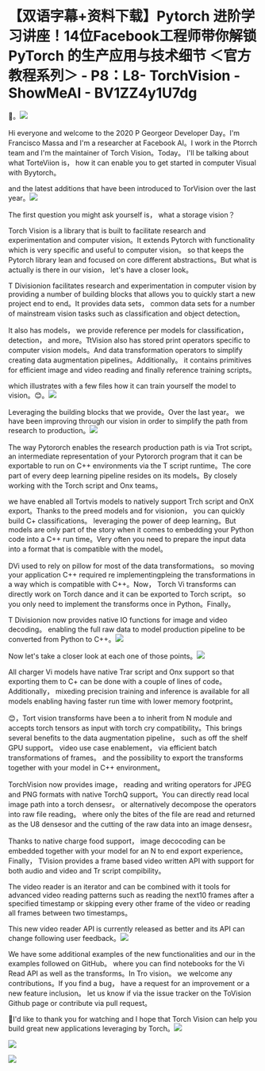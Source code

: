 # 【双语字幕+资料下载】Pytorch 进阶学习讲座！14位Facebook工程师带你解锁 PyTorch 的生产应用与技术细节 ＜官方教程系列＞ - P8：L8- TorchVision - ShowMeAI - BV1ZZ4y1U7dg

🎼。![](img/7c9cde7419cd5ccaaa7e02943dd416e4_1.png)

Hi everyone and welcome to the 2020 P Georgeor Developer Day。I'm Francisco Massa and I'm a researcher at Facebook AI。I work in the Ptorrch team and I'm the maintainer of Torch Vision。Today。 I'll be talking about what TorteViion is， how it can enable you to get started in computer Visual with Byytorch。

 and the latest additions that have been introduced to TorVision over the last year。![](img/7c9cde7419cd5ccaaa7e02943dd416e4_3.png)

The first question you might ask yourself is， what a storage vision？

Torch Vision is a library that is built to facilitate research and experimentation and computer vision。It extends Pytorch with functionality which is very specific and useful to computer vision。 so that keeps the Pytorch library lean and focused on core different abstractions。But what is actually is there in our vision， let's have a closer look。

T Divisionion facilitates research and experimentation in computer vision by providing a number of building blocks that allows you to quickly start a new project end to end。It provides data sets， common data sets for a number of mainstream vision tasks such as classification and object detection。

It also has models， we provide reference per models for classification， detection， and more。TtVision also has stored print operators specific to computer vision models。And data transformation operators to simplify creating data augmentation pipelines。Additionally。 it contains primitives for efficient image and video reading and finally reference training scripts。

 which illustrates with a few files how it can train yourself the model to vision。😊。![](img/7c9cde7419cd5ccaaa7e02943dd416e4_5.png)

Leveraging the building blocks that we provide。Over the last year。 we have been improving through our vision in order to simplify the path from research to production。![](img/7c9cde7419cd5ccaaa7e02943dd416e4_7.png)

The way Pytororch enables the research production path is via Trot script。 an intermediate representation of your Pytororch program that it can be exportable to run on C++ environments via the T script runtime。The core part of every deep learning pipeline resides on its models。By closely working with the Torch script and Onx teams。

 we have enabled all Tortvis models to natively support Trch script and OnX export。Thanks to the preed models and for visionion， you can quickly build C+ classifications。 leveraging the power of deep learning。But models are only part of the story when it comes to embedding your Python code into a C++ run time。Very often you need to prepare the input data into a format that is compatible with the model。

DVi used to rely on pillow for most of the data transformations。 so moving your application C++ required re implementingpleing the transformations in a way which is compatible with C++。Now， Torch Vi transforms can directly work on Torch dance and it can be exported to Torch script。 so you only need to implement the transforms once in Python。Finally。

 T Divisionion now provides native IO functions for image and video decoding。 enabling the full raw data to model production pipeline to be converted from Python to C++。![](img/7c9cde7419cd5ccaaa7e02943dd416e4_9.png)

Now let's take a closer look at each one of those points。![](img/7c9cde7419cd5ccaaa7e02943dd416e4_11.png)

All charger Vi models have native Trar script and Onx support so that exporting them to C+ can be done with a couple of lines of code。Additionally， mixeding precision training and inference is available for all models enabling having faster run time with lower memory footprint。

😊，Tort vision transforms have been a to inherit from N module and accepts torch tensors as input with torch cry compatibility。This brings several benefits to the data augmentation pipeline， such as off the shelf GPU support。 video use case enablement， via efficient batch transformations of frames。 and the possibility to export the transforms together with your model in C++ environment。

TorchVision now provides image， reading and writing operators for JPEG and PNG formats with native TorchQ support。You can directly read local image path into a torch densesr。 or alternatively decompose the operators into raw file reading。 where only the bites of the file are read and returned as the U8 densesor and the cutting of the raw data into an image densesr。

Thanks to native charge food support， image decocoding can be embedded together with your model for an N to end export experience。Finally， TVision provides a frame based video written API with support for both audio and video and Tr script compibility。

The video reader is an iterator and can be combined with it tools for advanced video reading patterns such as reading the next10 frames after a specified timestamp or skipping every other frame of the video or reading all frames between two timestamps。

This new video reader API is currently released as better and its API can change following user feedback。![](img/7c9cde7419cd5ccaaa7e02943dd416e4_13.png)

We have some additional examples of the new functionalities and our in the examples followed on GitHub。 where you can find notebooks for the Vi Read API as well as the transforms。In Tro vision。 we welcome any contributions。If you find a bug， have a request for an improvement or a new feature inclusion。 let us know if via the issue tracker on the ToVision Github page or contribute via pull request。

🎼I'd like to thank you for watching and I hope that Torch Vision can help you build great new applications leveraging by Torch。![](img/7c9cde7419cd5ccaaa7e02943dd416e4_15.png)

![](img/7c9cde7419cd5ccaaa7e02943dd416e4_16.png)

![](img/7c9cde7419cd5ccaaa7e02943dd416e4_17.png)